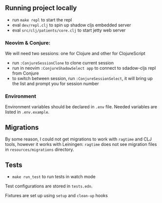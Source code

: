 ## Running project locally

- run `make repl` to start the repl 
- eval `dev/repl.clj` to spin up shadow cljs embedded server
- eval `src/clj/patients/core.clj` to start jetty web server

### Neovim & Conjure:

We will need two sessions: one for Clojure and other for ClojureScript
- run `:ConjureSessionClone` to clone current session
- run in neovim `:ConjureShadowSelect app` to connect to sdadow-cljs repl from Conjure
- to switch between session, run `:ConjureSessionSelect`, it will bring up the list and prompt you for session number

### Environment

Environment variables should be declared in `.env` file.
Needed variables are listed in `.env.example`.

## Migrations

By some reason, I could not get migrations to work with `ragtime` and CLJ tools, however it works with Leiningen: `ragtime` does not see migration files in `resources/migrations` directory.

## Tests

- `make run_test` to run tests in watch mode

Test configurations are stored in `tests.edn`.

Fixtures are set up using `setup` and `clean-up` hooks 

